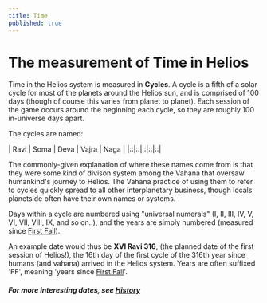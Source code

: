 ```yaml
---
title: Time
published: true
---
```


# The measurement of Time in Helios

Time in the Helios system is measured in **Cycles**. A cycle is a fifth of a solar cycle for most of the planets around the Helios sun, and is comprised of 100 days (though of course this varies from planet to planet). Each session of the game occurs around the beginning each cycle, so they are roughly 100 in-universe days apart.

The cycles are named:

| Ravi | Soma | Deva | Vajra | Naga |
|::|::|::|::|::|

The commonly-given explanation of where these names come from is that they were some kind of divison system among the Vahana that oversaw humankind's journey to Helios. The Vahana practice of using them to refer to cycles quickly spread to all other interplanetary business, though locals planetside often have their own names or systems.

Days within a cycle are numbered using "universal numerals" (I, II, III, IV, V, VI, VII, VIII, IX, and so on..), and the years are simply numbered (measured since [First Fall](/history)).

An example date would thus be **XVI Ravi 316**, (the planned date of the first session of Helios!), the 16th day of the first cycle of the 316th year since humans (and vahana) arrived in the Helios system. Years are often suffixed 'FF', meaning 'years since [First Fall](/history)'.

##### For more interesting dates, see [History](/history)